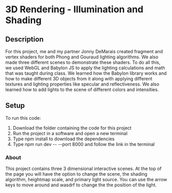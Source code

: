 # 3D Rendering - Illumination and Shading
## Description
For this project, me and my partner Jonny DeMarais created fragment and vertex shaders for both Phong and Gouraud lighting algorithms. We also made three different scenes to demonstrate these shaders. To do all this, we used WebGL and Babylon JS to apply the lighting calculations and math that was taught during class. We learned how the Babylon library works and how to make different 3D objects from it along with applying different textures and lighting properties like specular and reflectiveness. We also learned how to add lights to the scene of different colors and intensities.

## Setup
To run this code:

<ol>
    <li>Download the folder containing the code for this project</li>
    <li>Run the project in a software and open a new terminal</li>
    <li>Type npm install to download the dependencies</li>
    <li>Type npm run dev -- --port 8000 and follow the link in the terminal</li>
</ol>

<h3> About </h3>

This project contains three 3 dimensional interactive scenes. At the top of the page you will have the option to change the scene, 
the shading algorithm, heightmap scale, and primary light source. You can use the arrow keys to move around and wasdrf to change the 
the position of the light.
